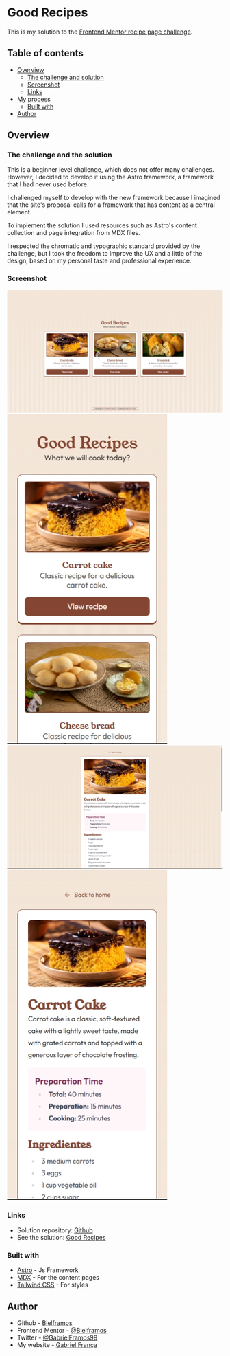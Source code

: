 # Good Recipes

This is my solution to the [Frontend Mentor recipe page challenge](https://www.frontendmentor.io/challenges/recipe-page-KiTsR8QQKm).

## Table of contents

- [Overview](#overview)
  - [The challenge and solution](#the-challenge)
  - [Screenshot](#screenshot)
  - [Links](#links)
- [My process](#my-process)
  - [Built with](#built-with)
- [Author](#author)

## Overview

### The challenge and the solution

This is a beginner level challenge, which does not offer many challenges. However, I decided to develop it using the Astro framework, a framework that I had never used before.

I challenged myself to develop with the new framework because I imagined that the site's proposal calls for a framework that has content as a central element.

To implement the solution I used resources such as Astro's content collection and page integration from MDX files.

I respected the chromatic and typographic standard provided by the challenge, but I took the freedom to improve the UX and a little of the design, based on my personal taste and professional experience.

### Screenshot

![Home desktop](/images/home-desktop.jpeg)
![Home mobile](/images/home-mobile.png)
![Recipe page desktop](/images/recipe-page-desktop.png)
![Recipe page mobile](/images/recipe-page-mobile.png)

### Links

- Solution repository: [Github](https://github.com/Bielframos/recipe-page-with-astro)
- See the solution: [Good Recipes](https://good-recipes-bielframos.vercel.app/)

### Built with

- [Astro](https://astro.build/) - Js Framework
- [MDX](https://mdxjs.com/) - For the content pages
- [Tailwind CSS](https://tailwindcss.com/) - For styles

## Author

- Github - [Bielframos](https://github.com/Bielframos)
- Frontend Mentor - [@Bielframos](https://www.frontendmentor.io/profile/Bielframos)
- Twitter - [@GabrielFramos99](https://twitter.com/GabrielFramos99)
- My website - [Gabriel França](https://www.gabrielfr.dev/)

